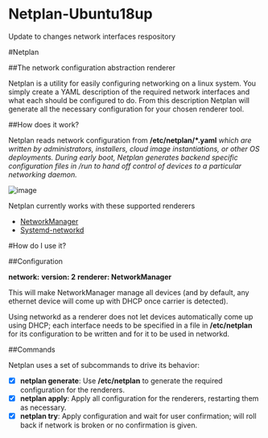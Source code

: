 # Netplan-Ubuntu18up
Update to changes network interfaces respository

#Netplan

##The network configuration abstraction renderer

Netplan is a utility for easily configuring networking on a linux system. You simply create a YAML description of the required network interfaces and what each should be configured to do. From this description Netplan will generate all the necessary configuration for your chosen renderer tool.

##How does it work?

Netplan reads network configuration from **/etc/netplan/*.yaml** *which are written by administrators, installers, cloud image instantiations, or other OS deployments. During early boot, Netplan generates backend specific configuration files in /run to hand off control of devices to a particular networking daemon.*

![image](https://user-images.githubusercontent.com/79214343/114074174-4a2bc700-98ce-11eb-9118-e857d163b1fd.png)


Netplan currently works with these supported renderers
  
  * [NetworkManager](https://help.ubuntu.com/community/NetworkManager)
  * [Systemd-networkd](https://manpages.ubuntu.com/manpages/bionic/man5/systemd.network.5.html)


#How do I use it?

##Configuration

**network:**
  **version: 2**
  **renderer: NetworkManager**
  

This will make NetworkManager manage all devices (and by default, any ethernet device will come up with DHCP once carrier is detected).

Using networkd as a renderer does not let devices automatically come up using DHCP; each interface needs to be specified in a file in **/etc/netplan** for its configuration to be written and for it to be used in networkd.

##Commands

Netplan uses a set of subcommands to drive its behavior:

- [x] **netplan generate**: Use **/etc/netplan** to generate the required configuration for the renderers.
- [x] **netplan apply**: Apply all configuration for the renderers, restarting them as necessary.
- [x] **netplan try**: Apply configuration and wait for user confirmation; will roll back if network is broken or no confirmation is given.

